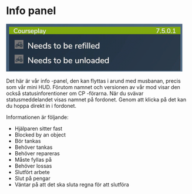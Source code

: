 # Info panel

![Image](/translation_data/infopanel_0_0_480_130.png)


Det här är vår info -panel, den kan flyttas i arund med musbanan, precis som vår mini HUD.
Förutom namnet och versionen av vår mod visar den också statusinforentioner om CP -förarna.
När du svävar statusmeddelandet visas namnet på fordonet.
Genom att klicka på det kan du hoppa direkt in i fordonet.



Informationen är följande:
- Hjälparen sitter fast
- Blocked by an object
- Bör tankas
- Behöver tankas
- Behöver repareras
- Måste fyllas på
- Behöver lossas
- Slutfört arbete
- Slut på pengar
- Väntar på att det ska sluta regna för att slutföra 


